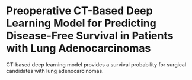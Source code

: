# Preoperative CT-Based Deep Learning Model for Predicting Disease-Free Survival in Patients with Lung Adenocarcinomas
CT-based deep learning model provides a survival probability for surgical candidates with lung adenocarcinomas.
